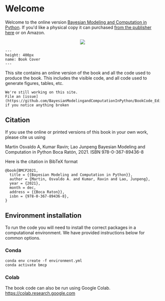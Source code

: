 # Welcome

Welcome to the online version
[Bayesian Modeling and Computation in Python](https://www.routledge.com/Bayesian-Modeling-and-Computation-in-Python/Martin-Kumar-Lao/p/book/9780367894368). If you'd like a physical copy it can purchased 
[from the publisher here](https://www.routledge.com/Bayesian-Modeling-and-Computation-in-Python/Martin-Kumar-Lao/p/book/9780367894368) or on Amazon.
<p align="center">
  <a href="https://www.amazon.com/Bayesian-Modeling-Computation-Chapman-Statistical/dp/036789436X?_encoding=UTF8&camp=1789&creative=9325&linkCode=ur2&tag=storypodca-20&linkId=2P4S6EY6B462X4AR" target="_blank" rel="noopener noreferrer" style="border:none;text-decoration:none"><img src="https://www.niftybuttons.com/amazon/amazon-button2.png"></a>


```{figure} jupyter_book/img/Cover.jpg
---
height: 400px
name: Book Cover
---
```

This site contains an online version of the book and all the code used to produce the book.
This includes the visible code, and all code used to generate figures, tables, etc.


```{admonition} Work in Progress
We're still working on this site. 
File an [issue](https://github.com/BayesianModelingandComputationInPython/BookCode_Edition1/issues)
if you notice anything broken
```

## Citation

If you use the online or printed versions of this book in your own work, please cite us using

Martin Osvaldo A, Kumar Ravin; Lao Junpeng
Bayesian Modeling and Computation in Python
Boca Ratón, 2021. ISBN 978-0-367-89436-8

Here is the citation in BibTeX format

```
@book{BMCP2021,
  title = {{Bayesian Modeling and Computation in Python}},
  author = {Martin, Osvaldo A. and Kumar, Ravin and Lao, Junpeng},
  year = {2021},
  month = dec,
  address = {{Boca Raton}},
  isbn = {978-0-367-89436-8},
}
```

## Environment installation
To run the code you will need to install the correct packages in a computational environment.
We have provided instructions below for common options.

### Conda
```
conda env create -f environment.yml
conda activate bmcp
```

### Colab
The book code can also be run using Google Colab.
https://colab.research.google.com
